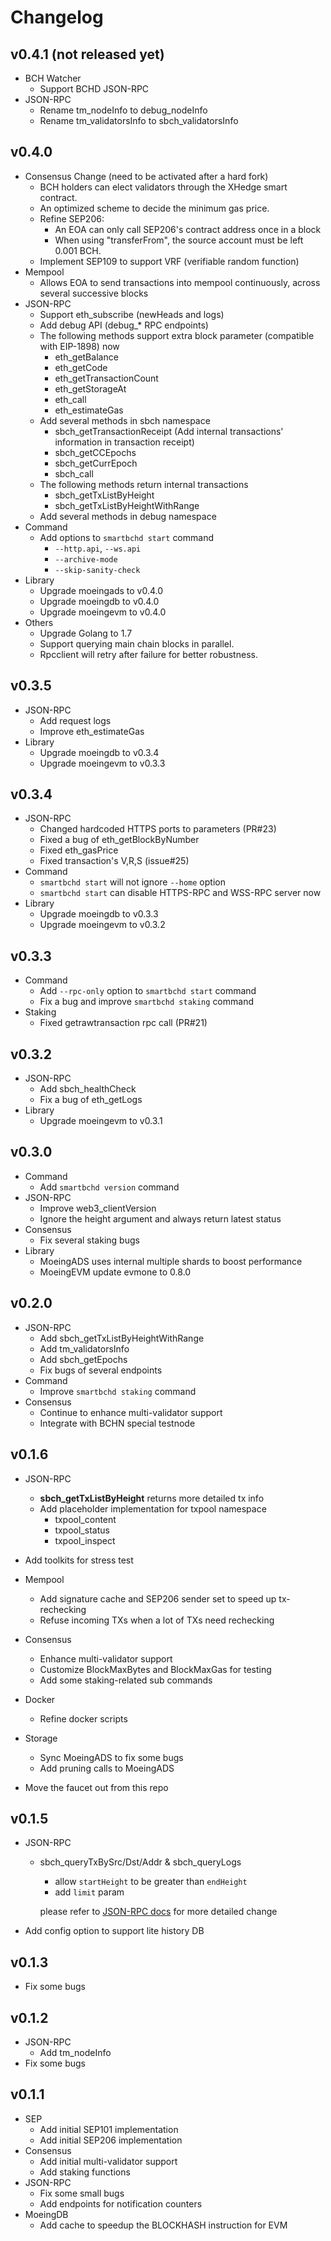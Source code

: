 # Changelog

## v0.4.1 (not released yet)

* BCH Watcher
  * Support BCHD JSON-RPC
* JSON-RPC
  * Rename tm_nodeInfo to debug_nodeInfo
  * Rename tm_validatorsInfo to sbch_validatorsInfo


## v0.4.0

* Consensus Change (need to be activated after a hard fork)
  * BCH holders can elect validators through the XHedge smart contract.
  * An optimized scheme to decide the minimum gas price.
  * Refine SEP206:
    * An EOA can only call SEP206's contract address once in a block
    * When using "transferFrom", the source account must be left 0.001 BCH.
  * Implement SEP109 to support VRF (verifiable random function)
* Mempool
  * Allows EOA to send transactions into mempool continuously, across several successive blocks
* JSON-RPC
  * Support eth_subscribe (newHeads and logs)
  * Add debug API (debug_* RPC endpoints)
  * The following methods support extra block parameter (compatible with EIP-1898) now
    * eth_getBalance
    * eth_getCode
    * eth_getTransactionCount
    * eth_getStorageAt
    * eth_call
    * eth_estimateGas
  * Add several methods in sbch namespace
    * sbch_getTransactionReceipt (Add internal transactions' information in transaction receipt)
    * sbch_getCCEpochs
    * sbch_getCurrEpoch
    * sbch_call
  * The following methods return internal transactions
    * sbch_getTxListByHeight
    * sbch_getTxListByHeightWithRange
  * Add several methods in debug namespace
* Command
  * Add options to `smartbchd start` command
    * `--http.api`, `--ws.api`
    * `--archive-mode`
    * `--skip-sanity-check`
* Library
  * Upgrade moeingads to v0.4.0
  * Upgrade moeingdb to v0.4.0
  * Upgrade moeingevm to v0.4.0
* Others
  * Upgrade Golang to 1.7
  * Support querying main chain blocks in parallel.
  * Rpcclient will retry after failure for better robustness.



## v0.3.5

* JSON-RPC
  * Add request logs
  * Improve eth_estimateGas
* Library
  * Upgrade moeingdb to v0.3.4
  * Upgrade moeingevm to v0.3.3

## v0.3.4

* JSON-RPC
  * Changed hardcoded HTTPS ports to parameters (PR#23)
  * Fixed a bug of eth_getBlockByNumber
  * Fixed eth_gasPrice
  * Fixed transaction's V,R,S (issue#25)
* Command
  * `smartbchd start` will not ignore `--home` option
  * `smartbchd start` can disable HTTPS-RPC and WSS-RPC server now
* Library
  * Upgrade moeingdb to v0.3.3
  * Upgrade moeingevm to v0.3.2


## v0.3.3

* Command
  * Add `--rpc-only` option to `smartbchd start` command
  * Fix a bug and improve `smartbchd staking` command
* Staking
  * Fixed getrawtransaction rpc call (PR#21)


## v0.3.2

* JSON-RPC
  * Add sbch_healthCheck
  * Fix a bug of eth_getLogs
* Library
  * Upgrade moeingevm to v0.3.1


## v0.3.0

* Command
  * Add `smartbchd version` command
* JSON-RPC
  * Improve web3_clientVersion
  * Ignore the height argument and always return latest status
* Consensus
  * Fix several staking bugs
* Library
  * MoeingADS uses internal multiple shards to boost performance
  * MoeingEVM update evmone to 0.8.0



## v0.2.0

* JSON-RPC
  * Add sbch_getTxListByHeightWithRange
  * Add tm_validatorsInfo
  * Add sbch_getEpochs
  * Fix bugs of several endpoints
* Command
  * Improve `smartbchd staking` command
* Consensus
  * Continue to enhance multi-validator support
  * Integrate with BCHN special testnode



## v0.1.6

* JSON-RPC

  * **sbch_getTxListByHeight** returns more detailed tx info
  * Add placeholder implementation for txpool namespace 
    * txpool_content
    * txpool_status
    * txpool_inspect

* Add toolkits for stress test

* Mempool
  * Add signature cache and SEP206 sender set to speed up tx-rechecking
  * Refuse incoming TXs when a lot of TXs need rechecking

* Consensus

  * Enhance multi-validator support
  * Customize BlockMaxBytes and BlockMaxGas for testing
  * Add some staking-related sub commands

* Docker

  * Refine docker scripts

* Storage

  * Sync MoeingADS to fix some bugs
  * Add pruning calls to MoeingADS

* Move the faucet out from this repo



## v0.1.5

* JSON-RPC

  * sbch_queryTxBySrc/Dst/Addr & sbch_queryLogs

    * allow `startHeight` to be greater than `endHeight`
    * add `limit` param

    please refer to  [JSON-RPC docs](https://github.com/smartbch/docs/blob/main/deverlopers-guide/jsonrpc.md#sbch_queryTxBySrc) for more detailed change

* Add config option to support lite history DB



## v0.1.3

* Fix some bugs



## v0.1.2

* JSON-RPC
  * Add tm_nodeInfo
* Fix some bugs



## v0.1.1

* SEP
  * Add initial SEP101 implementation
  * Add initial SEP206 implementation
* Consensus
  * Add initial multi-validator support
  * Add staking functions
* JSON-RPC
  * Fix some small bugs
  * Add endpoints for notification counters
* MoeingDB
  * Add cache to speedup the BLOCKHASH instruction for EVM



